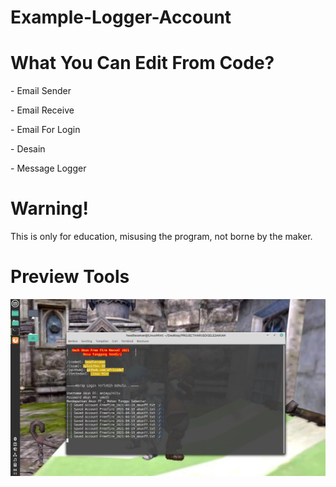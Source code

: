 # Example-Logger-Account

# What You Can Edit From Code?
<p>- Email Sender </p>
<p>- Email Receive </p>
<p>- Email For Login</p>
<p>- Desain </p>
<p>- Message Logger </p>

# Warning!
<p> This is only for education, misusing the program, not borne by the maker. </p>

# Preview Tools
<img src="log.png">
